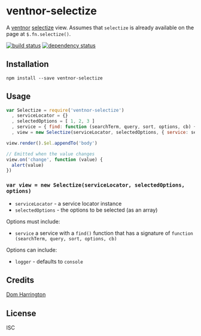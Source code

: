 # ventnor-selectize

A [ventnor](https://github.com/bengourley/ventnor) [selectize](https://github.com/brianreavis/selectize.js) view. Assumes that `selectize` is already available on the page at `$.fn.selectize()`.

[![build status](https://secure.travis-ci.org/domharrington/ventnor-selectize.svg)](http://travis-ci.org/domharrington/ventnor-selectize)
[![dependency status](https://david-dm.org/domharrington/ventnor-selectize.svg)](https://david-dm.org/domharrington/ventnor-selectize)

## Installation

```
npm install --save ventnor-selectize
```

## Usage
```js
var Selectize = require('ventnor-selectize')
  , serviceLocator = {}
  , selectedOptions = [ 1, 2, 3 ]
  , service = { find: function (searchTerm, query, sort, options, cb) {} }
  , view = new Selectize(serviceLocator, selectedOptions, { service: service })

view.render().$el.appendTo('body')

// Emitted when the value changes
view.on('change', function (value) {
  alert(value)
})

```

### `var view = new Selectize(serviceLocator, selectedOptions, options)`

- `serviceLocator` - a service locator instance
- `selectedOptions` - the options to be selected (as an array)

Options must include:
- `service` a service with a `find()` function that has a signature of `function (searchTerm, query, sort, options, cb)`

Options can include:
- `logger` - defaults to `console`

## Credits
[Dom Harrington](https://github.com/domharrington/)

## License

ISC
